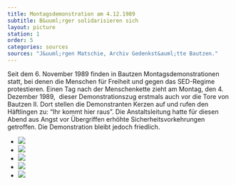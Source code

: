 ```yaml
---
title: Montagsdemonstration am 4.12.1989
subtitle: B&uuml;rger solidarisieren sich
layout: picture
station: 1
order: 5
categories: sources
sources: "J&uuml;rgen Matschie, Archiv Gedenkst&auml;tte Bautzen."
---
```

Seit dem 6. November 1989 finden in Bautzen Montagsdemonstrationen statt, bei denen die Menschen f&uuml;r Freiheit und gegen das SED-Regime protestieren. Einen Tag nach der Menschenkette zieht am Montag, den 4. Dezember 1989, &nbsp;dieser Demonstrationszug erstmals auch vor die Tore von Bautzen II. Dort stellen die Demonstranten Kerzen auf und rufen den H&auml;ftlingen zu: &ldquo;Ihr kommt hier raus&rdquo;. Die Anstaltsleitung hatte f&uuml;r diesen Abend aus Angst vor &Uuml;bergriffen erh&ouml;hte Sicherheitsvorkehrungen getroffen. Die Demonstration bleibt jedoch friedlich.

<ul class="carousel">
	<li><a href="{{ site.gallerypath }}/1_D_BautzenerBuerger_Montagsdemo4-12-89_JuergenMatschie.jpg" data-lightbox="gallery-1"><img src="{{ site.gallerypath }}/1_D_BautzenerBuerger_Montagsdemo4-12-89_JuergenMatschie.jpg"></a></li>
	<li><a href="{{ site.gallerypath }}/1_D_BautzenerBuerger_Quelle_Montagsdemo2_4-12-89_JuergenMatschie.jpg" data-lightbox="gallery-1"><img src="{{ site.gallerypath }}/1_D_BautzenerBuerger_Quelle_Montagsdemo2_4-12-89_JuergenMatschie.jpg"></a></li>
	<li><a href="{{ site.gallerypath }}/1_D_BautzenerBuerger_Quelle_Montagsdemo3_4-12-89_JuergenMatschie.jpg" data-lightbox="gallery-1"><img src="{{ site.gallerypath }}/1_D_BautzenerBuerger_Quelle_Montagsdemo3_4-12-89_JuergenMatschie.jpg"></a></li>
	<li><a href="{{ site.gallerypath }}/1_D_BautzenerBuerger_Quelle_Montagsdemon5_4-12-1989_JuergenMatschie.jpg" data-lightbox="gallery-1"><img src="{{ site.gallerypath }}/1_D_BautzenerBuerger_Quelle_Montagsdemon5_4-12-1989_JuergenMatschie.jpg"></a></li>
	<li><a href="{{ site.gallerypath }}/1_D_BautzenerBuerger_Quelle_Montagssdemo4_4-12-89_JuergenMatschie_2.jpg" data-lightbox="gallery-1"><img src="{{ site.gallerypath }}/1_D_BautzenerBuerger_Quelle_Montagssdemo4_4-12-89_JuergenMatschie_2.jpg"></a></li>
</ul>